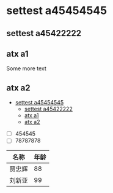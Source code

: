 # settest a45454545

## settest a45422222

## atx a1
Some more text

## atx a2

- [settest a45454545](#settest-a45454545)
    - [settest a45422222](#settest-a45422222)
    - [atx a1](#atx-a1)
    - [atx a2](#atx-a2)

- [ ] 454545
- [ ] 78787878

| 名称   | 年龄 |
| ------ | --- |
| 贾忠辉 | 88  |
| 刘新亚 | 99  |